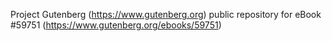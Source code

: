 Project Gutenberg (https://www.gutenberg.org) public repository for
eBook #59751 (https://www.gutenberg.org/ebooks/59751)
